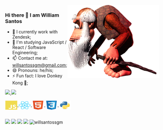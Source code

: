 <img src = ".github/workflows/kisspng-donkey-kong-country-3-dixie-kong-s-double-trouble-donkey-5aba1df2c28142.7136987015221468027967.png" width = "300px" align = "right">

### Hi there 👋 I am William Santos 

- 🔭 I currently work with Zendesk;
- 🌱 I'm studying JavaScript / React / Software Engineering;
- 📫 Contact me at: willsantossgm@gmail.com;
- 😄 Pronouns: he/his;
- ⚡ Fun fact: I love Donkey Kong 🦍;

 <div>
  <a href="https://github.com/willsantossgm">
  <img height="180em" src="https://github-readme-stats.vercel.app/api?username=willsantossgm&show_icons=true&theme=great-gatsby&include_all_commits=true&count_private=true"/>
  <img height="180em" src="https://github-readme-stats.vercel.app/api/top-langs/?username=willsantossgm&layout=compact&langs_count=7&theme=great-gatsby"/>
 </div>
  
 <div style="display: inline_block"><br>
  <img align="center" alt="Will-Js" height="30" width="40" src="https://raw.githubusercontent.com/devicons/devicon/master/icons/javascript/javascript-plain.svg">
  <img align="center" alt="Will-React" height="30" width="40" src="https://raw.githubusercontent.com/devicons/devicon/master/icons/react/react-original.svg">
  <img align="center" alt="Will-HTML" height="30" width="40" src="https://raw.githubusercontent.com/devicons/devicon/master/icons/html5/html5-original.svg">
  <img align="center" alt="Will-CSS" height="30" width="40" src="https://raw.githubusercontent.com/devicons/devicon/master/icons/css3/css3-original.svg">
  <img align="center" alt="Will-Python" height="30" width="40" src="https://raw.githubusercontent.com/devicons/devicon/master/icons/python/python-original.svg">
  
  ##
 
<div> 
  <a href="https://www.instagram.com/_wschulz/" target="_blank"><img src="https://img.shields.io/badge/-Instagram-%23E4405F?style=for-the-badge&logo=instagram&logoColor=white" target="_blank"></a>
 <a href="https://discord.com/channels/@williammm#9416" target="_blank"><img src="https://img.shields.io/badge/Discord-7289DA?style=for-the-badge&logo=discord&logoColor=white" target="_blank"></a> 
  <a href = "mailto:willsantossgm@gmail.com"><img src="https://img.shields.io/badge/-Gmail-%23333?style=for-the-badge&logo=gmail&logoColor=white" target="_blank"></a>
  <a href="https://www.linkedin.com/in/william-santos-5673a719b/" target="_blank"><img src="https://img.shields.io/badge/-LinkedIn-%230077B5?style=for-the-badge&logo=linkedin&logoColor=white" target="_blank"></a> 
  <img src="https://komarev.com/ghpvc/?username=willsantossgm&color=green" alt="willsantossgm" /> 
 
</div>
